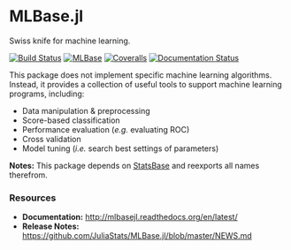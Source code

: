 # MLBase.jl

Swiss knife for machine learning.

[![Build Status](https://travis-ci.org/JuliaStats/MLBase.jl.svg?branch=master)](https://travis-ci.org/JuliaStats/MLBase.jl)
[![MLBase](http://pkg.julialang.org/badges/MLBase_0.6.svg)](http://pkg.julialang.org/?pkg=MLBase)
[![Coveralls](https://coveralls.io/repos/github/JuliaStats/MLBase.jl/badge.svg?branch=master)](https://coveralls.io/github/JuliaStats/MLBase.jl?branch=master)
[![Documentation Status](https://readthedocs.org/projects/mlbasejl/badge/?version=latest)](http://mlbasejl.readthedocs.io/en/latest/?badge=latest)

This package does not implement specific machine learning algorithms. Instead, it provides a collection of useful tools to support machine learning programs, including:

- Data manipulation & preprocessing
- Score-based classification
- Performance evaluation (*e.g.* evaluating ROC)
- Cross validation
- Model tuning (*i.e.* search best settings of parameters)

**Notes:** This package depends on [StatsBase](https://github.com/JuliaStats/StatsBase.jl) and reexports all names therefrom.

### Resources

- **Documentation:** <http://mlbasejl.readthedocs.org/en/latest/>
- **Release Notes:** <https://github.com/JuliaStats/MLBase.jl/blob/master/NEWS.md>
